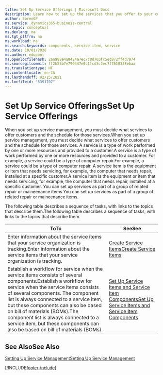 ```yaml
---
title: Set Up Service Offerings | Microsoft Docs
description: Learn how to set up the services that you offer to your customers.
author: SorenGP
ms.service: dynamics365-business-central
ms.topic: conceptual
ms.devlang: na
ms.tgt_pltfrm: na
ms.workload: na
ms.search.keywords: components, service item, service
ms.date: 10/01/2020
ms.author: edupont
ms.openlocfilehash: 2aa988e4a0424a7ec7c0d703fc5ed872ff4d7974
ms.sourcegitcommit: ff2b55b7e790447e0c1fcd5c2ec7f7610338ebaa
ms.translationtype: HT
ms.contentlocale: en-CA
ms.lasthandoff: 02/15/2021
ms.locfileid: "5391707"
---
```

# <a name="set-up-service-offerings"></a><span data-ttu-id="05d1e-103">Set Up Service Offerings</span><span class="sxs-lookup"><span data-stu-id="05d1e-103">Set Up Service Offerings</span></span>
<span data-ttu-id="05d1e-104">When you set up service management, you must decide what services to offer customers and the schedule for those services.</span><span class="sxs-lookup"><span data-stu-id="05d1e-104">When you set up service management, you must decide what services to offer customers and the schedule for those services.</span></span> <span data-ttu-id="05d1e-105">A service is a type of work performed by one or more resources and provided to a customer.</span><span class="sxs-lookup"><span data-stu-id="05d1e-105">A service is a type of work performed by one or more resources and provided to a customer.</span></span> <span data-ttu-id="05d1e-106">For example, a service could be a type of computer repair.</span><span class="sxs-lookup"><span data-stu-id="05d1e-106">For example, a service could be a type of computer repair.</span></span> <span data-ttu-id="05d1e-107">A service item is the equipment or item that needs servicing, for example, the computer that needs repair, installed at a specific customer.</span><span class="sxs-lookup"><span data-stu-id="05d1e-107">A service item is the equipment or item that needs servicing, for example, the computer that needs repair, installed at a specific customer.</span></span> <span data-ttu-id="05d1e-108">You can set up services as part of a group of related repair or maineenance items.</span><span class="sxs-lookup"><span data-stu-id="05d1e-108">You can set up services as part of a group of related repair or maineenance items.</span></span>  
  
<span data-ttu-id="05d1e-109">The following table describes a sequence of tasks, with links to the topics that describe them.</span><span class="sxs-lookup"><span data-stu-id="05d1e-109">The following table describes a sequence of tasks, with links to the topics that describe them.</span></span>  
  
|<span data-ttu-id="05d1e-110">**To**</span><span class="sxs-lookup"><span data-stu-id="05d1e-110">**To**</span></span>|<span data-ttu-id="05d1e-111">**See**</span><span class="sxs-lookup"><span data-stu-id="05d1e-111">**See**</span></span>|  
|------------|-------------|  
|<span data-ttu-id="05d1e-112">Enter information about the service items that your service organization is tracking.</span><span class="sxs-lookup"><span data-stu-id="05d1e-112">Enter information about the service items that your service organization is tracking.</span></span>|[<span data-ttu-id="05d1e-113">Create Service Items</span><span class="sxs-lookup"><span data-stu-id="05d1e-113">Create Service Items</span></span>](service-how-to-create-service-items.md)|  
|<span data-ttu-id="05d1e-114">Establish a workflow for service when the service items consists of several components.</span><span class="sxs-lookup"><span data-stu-id="05d1e-114">Establish a workflow for service when the service items consists of several components.</span></span> <span data-ttu-id="05d1e-115">The component list is always connected to a service item, but these components can also be based on bill of materials (BOMs).</span><span class="sxs-lookup"><span data-stu-id="05d1e-115">The component list is always connected to a service item, but these components can also be based on bill of materials (BOMs).</span></span>|[<span data-ttu-id="05d1e-116">Set Up Service Items and Service Item Components</span><span class="sxs-lookup"><span data-stu-id="05d1e-116">Set Up Service Items and Service Item Components</span></span>](service-how-setup-service-items.md)|  
  
## <a name="see-also"></a><span data-ttu-id="05d1e-117">See Also</span><span class="sxs-lookup"><span data-stu-id="05d1e-117">See Also</span></span>  
[<span data-ttu-id="05d1e-118">Setting Up Service Management</span><span class="sxs-lookup"><span data-stu-id="05d1e-118">Setting Up Service Management</span></span>](service-setup-service.md)   

[!INCLUDE[footer-include](includes/footer-banner.md)]